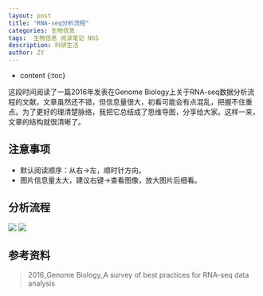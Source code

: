 ```yaml
---
layout: post
title: "RNA-seq分析流程"
categories: 生物信息
tags:  生物信息 阅读笔记 NGS
description: 科研生活
author: ZY
---
```


* content
{:toc}

这段时间阅读了一篇2016年发表在Genome Biology上关于RNA-seq数据分析流程的文献，文章虽然还不错，但信息量很大，初看可能会有点混乱，把握不住重点。为了更好的理清楚脉络，我把它总结成了思维导图，分享给大家。这样一来，文章的结构就很清晰了。




## 注意事项
- 默认阅读顺序：从右→左，顺时针方向。
- 图片信息量太大，建议右键→查看图像，放大图片后细看。

## 分析流程

![](https://raw.githubusercontent.com/woaielf/woaielf.github.io/master/_posts/Pic/1-RNA-seq.png)
![](https://raw.githubusercontent.com/woaielf/woaielf.github.io/master/_posts/Pic/1-RNA-seq2.png)

## 参考资料
> 2016_Genome Biology_A survey of best practices for RNA-seq data analysis
